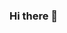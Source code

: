 ### Hi there 👋

<!--
**vir000/vir000** is a ✨ _special_ ✨ repository because its `README.md` (this file) appears on your GitHub profile.

<a href="https://app.daily.dev/virskyline"><img src="https://api.daily.dev/devcards/152a8d21e04f429f945e697dd9a06c85.png?r=mt5" width="400" alt="Niraj Patel's Dev Card"/></a>

Here are some ideas to get you started:

- 🔭 I’m currently working on ...
- 🌱 I’m currently learning ...
- 👯 I’m looking to collaborate on ...
- 🤔 I’m looking for help with ...
- 💬 Ask me about ...
- 📫 How to reach me: ...
- 😄 Pronouns: ...
- ⚡ Fun fact: ...
-->
